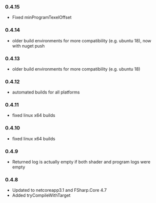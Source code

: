 ### 0.4.15
- Fixed minProgramTexelOffset

### 0.4.14
- older build environments for more compatibility (e.g. ubuntu 18), now with nuget push

### 0.4.13
- older build environments for more compatibility (e.g. ubuntu 18)

### 0.4.12
- automated builds for all platforms

### 0.4.11
- fixed linux x64 builds

### 0.4.10
- fixed linux x64 builds

### 0.4.9
- Returned log is actually empty if both shader and program logs were empty

### 0.4.8
- Updated to netcoreapp3.1 and FSharp.Core 4.7
- Added tryCompileWithTarget
